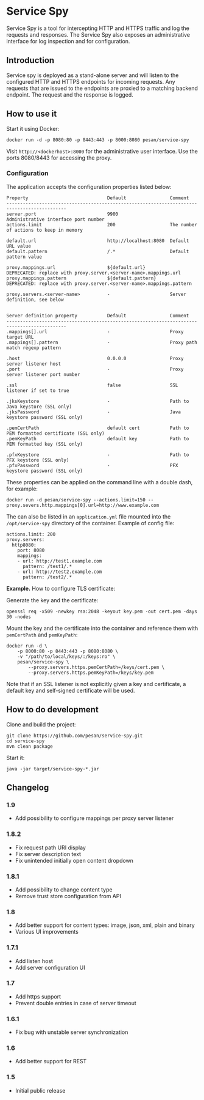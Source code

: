# Service Spy
Service Spy is a tool for intercepting HTTP and HTTPS traffic and log the
requests and responses. The Service Spy also exposes an administrative
interface for log inspection and for configuration.

## Introduction

Service spy is deployed as a stand-alone server and will listen to the
configured HTTP and HTTPS endpoints for incoming requests. Any requests that
are issued to the endpoints are proxied to a matching backend endpoint. The
request and the response is logged.

## How to use it

Start it using Docker:

    docker run -d -p 8080:80 -p 8443:443 -p 8000:8080 pesan/service-spy

Visit `http://<dockerhost>:8000` for the administrative user interface. Use
the ports 8080/8443 for accessing the proxy.

### Configuration

The application accepts the configuration properties listed below:

    Property                             Default                Comment
    --------------------------------------------------------------------------------------------
    server.port                          9900                   Administrative interface port number
    actions.limit                        200                    The number of actions to keep in memory

    default.url                          http://localhost:8080  Default URL value
    default.pattern                      /.*                    Default pattern value
    
    proxy.mappings.url                   ${default.url}         DEPRECATED: replace with proxy.server.<server-name>.mappings.url
    proxy.mappings.pattern               ${default.pattern}     DEPRECATED: replace with proxy.server.<server-name>.mappings.pattern
    
    proxy.servers.<server-name>          -                      Server definition, see below
    
    
    Server definition property           Default                Comment
    --------------------------------------------------------------------------------------------
    .mappings[].url                      -                      Proxy target URL
    .mappings[].pattern                  -                      Proxy path match regexp pattern
    
    .host                                0.0.0.0                Proxy server listener host
    .port                                -                      Proxy server listener port number
    
    .ssl                                 false                  SSL listener if set to true
    
    .jksKeystore                         -                      Path to Java keystore (SSL only)
    .jksPassword                         -                      Java keystore password (SSL only)

    .pemCertPath                         default cert           Path to PEM formatted certificate (SSL only)
    .pemKeyPath                          default key            Path to PEM formatted key (SSL only)

    .pfxKeystore                         -                      Path to PFX keystore (SSL only)
    .pfxPassword                         -                      PFX keystore password (SSL only)
    

These properties can be applied on the command line with a double dash, for example:

    docker run -d pesan/service-spy --actions.limit=150 --proxy.severs.http.mappings[0].url=http://www.example.com

The can also be listed in an `application.yml` file mounted into the `/opt/service-spy` directory
of the container. Example of config file:

    actions.limit: 200
    proxy.servers:
      http8080:
        port: 8080
        mappings:
        - url: http://test1.example.com
          pattern: /test1/.*
        - url: http://test2.example.com
          pattern: /test2/.*

**Example.** How to configure TLS certificate:

Generate the key and the certificate:

    openssl req -x509 -newkey rsa:2048 -keyout key.pem -out cert.pem -days 30 -nodes

Mount the key and the certificate into the container and reference them with
`pemCertPath` and `pemKeyPath`:

    docker run -d \
        -p 8000:80 -p 8443:443 -p 8080:8080 \
        -v "/path/to/local/keys/:/keys:ro" \
        pesan/service-spy \
            --proxy.servers.https.pemCertPath=/keys/cert.pem \
            --proxy.servers.https.pemKeyPath=/keys/key.pem

Note that if an SSL listener is not explicitly given a key and certificate, a default key
and self-signed certificate will be used.

## How to do development

Clone and build the project:

    git clone https://github.com/pesan/service-spy.git
    cd service-spy
    mvn clean package

Start it:

    java -jar target/service-spy-*.jar

## Changelog

### 1.9
 - Add possibility to configure mappings per proxy server listener

### 1.8.2
 - Fix request path URI display
 - Fix server description text
 - Fix unintended initially open content dropdown

### 1.8.1
 - Add possibility to change content type
 - Remove trust store configuration from API

### 1.8
 - Add better support for content types: image, json, xml, plain and binary
 - Various UI improvements

### 1.7.1
 - Add listen host
 - Add server configuration UI

### 1.7
 - Add https support
 - Prevent double entries in case of server timeout

### 1.6.1
 - Fix bug with unstable server synchronization

### 1.6
 - Add better support for REST

### 1.5
 - Initial public release
